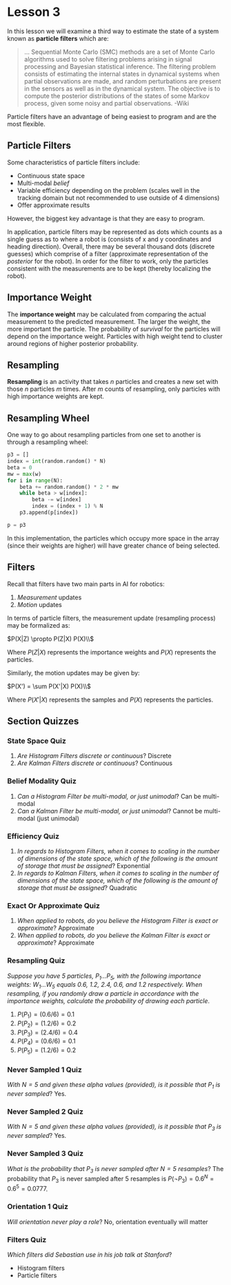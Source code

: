 # Lesson 3

In this lesson we will examine a third way to estimate the state of a system known as **particle filters** which are:

> ... Sequential Monte Carlo (SMC) methods are a set of Monte Carlo algorithms used to solve filtering problems arising in signal processing and Bayesian statistical inference. The filtering problem consists of estimating the internal states in dynamical systems when partial observations are made, and random perturbations are present in the sensors as well as in the dynamical system. The objective is to compute the posterior distributions of the states of some Markov process, given some noisy and partial observations. -Wiki

Particle filters have an advantage of being easiest to program and are the most flexible.

## Particle Filters

Some characteristics of particle filters include:

- Continuous state space
- Multi-modal _belief_
- Variable efficiency depending on the problem (scales well in the tracking domain but not recommended to use outside of 4 dimensions)
- Offer approximate results

However, the biggest key advantage is that they are easy to program.

In application, particle filters may be represented as dots which counts as a single guess as to where a robot is (consists of x and y coordinates and heading direction). Overall, there may be several thousand dots (discrete guesses) which comprise of a filter (approximate representation of the _posterior_ for the robot). In order for the filter to work, only the particles consistent with the measurements are to be kept (thereby localizing the robot).

## Importance Weight

The **importance weight** may be calculated from comparing the actual measurement to the predicted measurement. The larger the weight, the more important the particle. The probability of _survival_ for the particles will depend on the importance weight. Particles with high weight tend to cluster around regions of higher posterior probability.

## Resampling

**Resampling** is an activity that takes $n$ particles and creates a new set with those $n$ particles $m$ times. After $m$ counts of resampling, only particles with high importance weights are kept.

## Resampling Wheel

One way to go about resampling particles from one set to another is through a resampling wheel:

```python
p3 = []
index = int(random.random() * N)
beta = 0
mw = max(w)
for i in range(N):
    beta += random.random() * 2 * mw
    while beta > w[index]:
        beta -= w[index]
        index = (index + 1) % N
    p3.append(p[index])

p = p3
```

In this implementation, the particles which occupy more space in the array (since their weights are higher) will have greater chance of being selected.

## Filters

Recall that filters have two main parts in AI for robotics:

1. _Measurement_ updates
2. _Motion_ updates

In terms of particle filters, the measurement update (resampling process) may be formalized as:

$P(X|Z) \propto P(Z|X) P(X)\\$

Where $P(Z|X)$ represents the importance weights and $P(X)$ represents the particles.

Similarly, the motion updates may be given by:

$P(X') = \sum P(X'|X) P(X)\\$

Where $P(X'|X)$ represents the samples and $P(X)$ represents the particles.

## Section Quizzes

### State Space Quiz

1. _Are Histogram Filters discrete or continuous_? Discrete
2. _Are Kalman Filters discrete or continuous_? Continuous

### Belief Modality Quiz

1. _Can a Histogram Filter be multi-modal, or just unimodal_? Can be multi-modal
2. _Can a Kalman Filter be multi-modal, or just unimodal_? Cannot be multi-modal (just unimodal)

### Efficiency Quiz

1. _In regards to Histogram Filters, when it comes to scaling in the number of dimensions of the state space, which of the following is the amount of storage that must be assigned_? Exponential
2. _In regards to Kalman Filters, when it comes to scaling in the number of dimensions of the state space, which of the following is the amount of storage that must be assigned_? Quadratic

### Exact Or Approximate Quiz

1. _When applied to robots, do you believe the Histogram Filter is exact or approximate_? Approximate
2. _When applied to robots, do you believe the Kalman Filter is exact or approximate_? Approximate

### Resampling Quiz

_Suppose you have 5 particles, $P_1 ... P_5$, with the following importance weights: $W_1 ... W_5$ equals 0.6, 1.2, 2.4, 0.6, and 1.2 respectively. When resampling, if you randomly draw a particle in accordance with the importance weights, calculate the probability of drawing each particle_.

1. $P(P_1) = (0.6/6) = 0.1$
2. $P(P_2) = (1.2/6) = 0.2$
3. $P(P_3) = (2.4/6) = 0.4$
4. $P(P_4) = (0.6/6) = 0.1$
5. $P(P_5) = (1.2/6) = 0.2$

### Never Sampled 1 Quiz

_With $N = 5$ and given these alpha values (provided), is it possible that $P_1$ is never sampled_? Yes.

### Never Sampled 2 Quiz

_With $N = 5$ and given these alpha values (provided), is it possible that $P_3$ is never sampled_? Yes.

### Never Sampled 3 Quiz

_What is the probability that $P_3$ is never sampled after $N = 5$ resamples_? The probability that $P_3$ is never sampled after 5 resamples is $P(\lnot P_3) = 0.6^N = 0.6^5 = 0.0777$.

### Orientation 1 Quiz

_Will orientation never play a role_? No, orientation eventually will matter

### Filters Quiz

_Which filters did Sebastian use in his job talk at Stanford_?

- Histogram filters
- Particle filters
